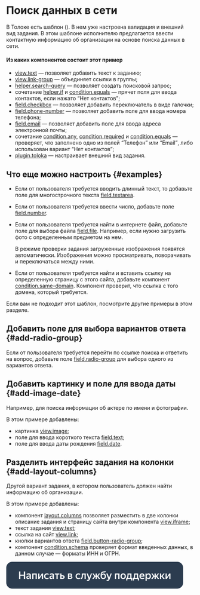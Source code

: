 # Поиск данных в сети

В Толоке есть шаблон  (). В нем уже настроена валидация и внешний вид задания. В этом шаблоне исполнителю предлагается ввести контактную информацию об организации на основе поиска данных в сети.

#### Из каких компонентов состоит этот пример

- [view.text](../reference/view.text.md) — позволяет добавить текст к заданию;
- [view.link-group](../reference/view.link-group.md) — объединяет ссылки в группы;
- [helper.search-query](../reference/helper.search-query.md) — позволяет создать поисковой запрос;
- сочетание [helper.if](../reference/helper.if.md) и [condition.equals](../reference/condition.equals.md) — прячет поля для ввода контактов, если нажато <q>Нет контактов</q>;
- [field.checkbox](../reference/field.checkbox.md) — позволяет добавить переключатель в виде галочки;
- [field.phone-number](../reference/field.phone-number.md) — позволяет добавить поле для ввода номера телефона;
- [field.email](../reference/field.email.md) — позволяет добавить поле для ввода адреса электронной почты;
- сочетание [condition.any](../reference/condition.any.md), [condition.required](../reference/condition.required.md) и [condition.equals](../reference/condition.equals.md) — проверяет, что заполнено одно из полей <q>Телефон</q> или <q>Email</q>, либо использован вариант <q>Нет контактов</q>;
- [plugin.toloka](../reference/plugin.toloka.md) — настраивает внешний вид задания.


## Что еще можно настроить {#examples}

- Если от пользователя требуется вводить длинный текст, то добавьте поле для многострочного текста [field.textarea](../reference/field.textarea.md).

- Если от пользователя требуется ввести число, добавьте поле [field.number](../reference/field.number.md).

- Если от пользователя требуется найти в интернете файл, добавьте поле для выбора файла [field.file](../reference/field.file.md). Например, если нужно загрузить фото с определенным предметом на нем.

    В режиме проверки задания загруженные изображения появятся автоматически. Изображения можно просматривать, поворачивать и переключаться между ними.

- Если от пользователя требуется найти и вставить ссылку на определенную страницу с этого сайта, добавьте компонент [condition.same-domain](../reference/condition.same-domain.md). Компонент проверит, что ссылка с того домена, который требуется.


Если вам не подходит этот шаблон, посмотрите другие примеры в этом разделе.


## Добавить поле для выбора вариантов ответа {#add-radio-group}

Если от пользователя требуется перейти по ссылке поиска и ответить на вопрос, добавьте поле [field.radio-group](../reference/field.radio-group.md) для выбора одного из вариантов ответа.


## Добавить картинку и поле для ввода даты {#add-image-date}

Например, для поиска информации об актере по имени и фотографии.

В этом примере добавлены:

- картинка [view.image](../reference/view.image.md);
- поле для ввода короткого текста [field.text](../reference/field.text.md);
- поле для ввода даты рождения [field.date](../reference/field.date.md).


## Разделить интерфейс задания на колонки {#add-layout-columns}

Другой вариант задания, в котором пользователь должен найти информацию об организации.

В этом примере добавлены:

- компонент [layout.columns](../reference/layout.columns.md) позволяет разместить в две колонки описание задания и страницу сайта внутри компонента [view.iframe](../reference/view.iframe.md);
- текст задания [view.text](../reference/view.text.md);
- ссылка на сайт [view.link](../reference/view.link.md);
- кнопки вариантов ответа [field.button-radio-group](../reference/field.button-radio-group.md);
- компонент [condition.schema](../reference/condition.schema.md) проверяет формат введенных данных, в данном случае — форматы ИНН и ОГРН.


[![](../_images/buttons/contact-support.svg)](../concepts/support.md)
